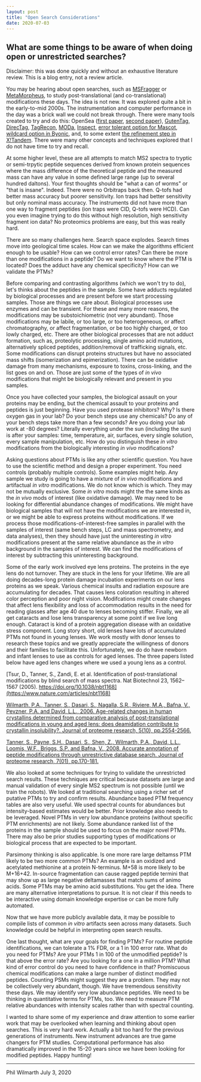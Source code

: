 ```yaml
---
layout: post
title: "Open Search Considerations"
date: 2020-07-03
---
```


## What are some things to be aware of when doing open or unrestricted searches?

Disclaimer: this was done quickly and without an exhaustive literature review. This is a blog entry, not a review article.

You may be hearing about open searches, such as [MSFragger](https://www.nature.com/articles/nmeth.4256) or [MetaMorpheus](https://pubs.acs.org/doi/abs/10.1021/acs.jproteome.7b00873), to study post-translational (and co-translational) modifications these days. The idea is not new. It was explored quite a bit in the early-to-mid 2000s. The instrumentation and computer performance in the day was a brick wall we could not break through. There were many tools created to try and do this: OpenSea ([first paper](https://pubs.acs.org/doi/abs/10.1021/pr049781j), [second paper](https://pubs.acs.org/doi/abs/10.1021/ac035258x)), [GutenTag](https://pubs.acs.org/doi/abs/10.1021/ac0347462), [DirecTag](https://pubs.acs.org/doi/abs/10.1021/pr800154p), [TagRecon](https://pubs.acs.org/doi/abs/10.1021/pr900850m), [MODa](https://www.mcponline.org/content/11/4/M111.010199.short), [Inspect](https://pubs.acs.org/doi/abs/10.1021/ac050102d), [error tolerant option for Mascot](https://onlinelibrary.wiley.com/doi/abs/10.1002/1615-9861(200210)2:10%3C1426::AID-PROT1426%3E3.0.CO;2-5), [wildcard option in Byonic](https://currentprotocols.onlinelibrary.wiley.com/doi/abs/10.1002/0471250953.bi1320s40), and, to some extent [the refinement step in X!Tandem](https://onlinelibrary.wiley.com/doi/abs/10.1002/rcm.1198). There were many other concepts and techniques explored that I do not have time to try and recall.

At some higher level, these are all attempts to match MS2 spectra to tryptic or semi-trpytic peptide sequences derived from known protein sequences where the mass difference of the theoretical peptide and the measured mass can have any value in some defined large range (up to several hundred daltons). Your first thoughts should be "what a can of worms" or "that is insane". Indeed. There were no Orbitraps back then. Q-tofs had better mass accuracy but poorer sensitivity. Ion traps had better sensitivity but only nominal mass accuracy. The instruments did not have more than one way to fragment peptides (ion traps were CID, Q-tofs were HCD). Can you even imagine trying to do this without high resolution, high sensitivity fragment ion data? No proteomics problems are easy, but this was really hard.

There are so many challenges here. Search space explodes. Search times move into geological time scales. How can we make the algorithms efficient enough to be usable? How can we control error rates? Can there be more than one modifications in a peptide? Do we want to know where the PTM is located? Does the adduct have any chemical specificity? How can we validate the PTMs?  

Before comparing and contrasting algorithms (which we won't try to do), let's thinks about the peptides in the sample. Some have adducts regulated by biological processes and are present before we start processing samples. Those are things we care about. Biological processes use enzymes and can be transient. For these and many more reasons, the modifications may be substoichiometric (not very abundant). Those modifications may be labile, or too large, or too heterogeneous, or affect chromatography, or affect fragmentation, or be too highly charged, or too lowly charged, etc. There are other biological processes that are not adduct formation, such as, proteolytic processing, single amino acid mutations, alternatively spliced peptides, addition/removal of trafficking signals, etc. Some modifications can disrupt proteins structures but have no associated mass shifts (isomerization and epimerization). There can be oxidative damage from many mechanisms, exposure to toxins, cross-linking, and the list goes on and on. Those are just some of the types of _in vivo_ modifications that might be biologically relevant and present in you samples.

Once you have collected your samples, the biological assault on your proteins may be ending, but the chemical assault to your proteins and peptides is just beginning. Have you used protease inhibitors? Why? Is there oxygen gas in your lab? Do your bench steps use any chemicals? Do any of your bench steps take more than a few seconds? Are you doing your lab work at -80 degrees? Literally everything under the sun (including the sun) is after your samples: time, temperature, air, surfaces, every single solution, every sample manipulation, etc. How do you distinguish these _in vitro_ modifications from the biologically interesting _in vivo_ modifications?

Asking questions about PTMs is like any other scientific question. You have to use the scientific method and design a proper experiment. You need controls (probably multiple controls). Some examples might help. Any sample we study is going to have a mixture of _in vivo_ modifications and artifactual _in vitro_ modifications. We do not know which is which. They may not be mutually exclusive. Some _in vitro_ mods might the the same kinds as the _in vivo_ mods of interest (like oxidative damage). We may need to be looking for differential abundance changes of modifications. We might have biological samples that will not have the modifications we are interested in, or we might be able to express proteins without modifications. If we process those modifications-of-interest-free samples in parallel with the samples of interest (same bench steps, LC and mass spectrometry, and data analyses), then they should have just the uninteresting _in vitro_ modifications present at the same relative abundance as the _in vitro_ background in the samples of interest. We can find the modifications of interest by subtracting this uninteresting background.

Some of the early work involved eye lens proteins. The proteins in the eye lens do not turnover. They are stuck in the lens for your lifetime. We are all doing decades-long protein damage incubation experiments on our lens proteins as we speak. Various chemical insults and radiation exposure are accumulating for decades. That causes lens coloration resulting in altered color perception and poor night vision. Modifcations might create changes that affect lens flexibility and loss of accommodation results in the need for reading glasses after age 40 due to lenses becoming stiffer. Finally, we all get cataracts and lose lens transparency at some point if we live long enough. Cataract is kind of a protein aggregation disease with an oxidative stress component. Long story short, old lenses have lots of accumulated PTMs not found in young lenses. We work mostly with donor lenses to research these topics and we greatly appreciate the willingness of donors and their families to facilitate this. Unfortunately, we do do have newborn and infant lenses to use as controls for aged lenses. The three papers listed below have aged lens changes where we used a young lens as a control.     

[Tsur, D., Tanner, S., Zandi, E. et al. Identification of post-translational modifications by blind search of mass spectra. Nat Biotechnol 23, 1562–1567 (2005). https://doi.org/10.1038/nbt1168](https://www.nature.com/articles/nbt1168)

[Wilmarth, P.A., Tanner, S., Dasari, S., Nagalla, S.R., Riviere, M.A., Bafna, V., Pevzner, P.A. and David, L.L., 2006. Age-related changes in human crystallins determined from comparative analysis of post-translational modifications in young and aged lens: does deamidation contribute to crystallin insolubility?. Journal of proteome research, 5(10), pp.2554-2566.](https://pubs.acs.org/doi/10.1021/pr050473a)[](https://pubs.acs.org/doi/10.1021/pr050473a)[](https://pubs.acs.org/doi/10.1021/pr050473a)

[Tanner, S., Payne, S.H., Dasari, S., Shen, Z., Wilmarth, P.A., David, L.L., Loomis, W.F., Briggs, S.P. and Bafna, V., 2008. Accurate annotation of peptide modifications through unrestrictive database search. Journal of proteome research, 7(01), pp.170-181.](https://pubs.acs.org/doi/10.1021/pr070444v)

We also looked at some techniques for trying to validate the unrestricted search results. These techniques are critical because datasets are large and manual validation of every single MS2 spectrum is not possible (until we train the robots). We looked at traditional searching using a richer set of putative PTMs to try and confirm results. Abundance based PTM frequency tables are also very useful. We used spectral counts for abundances but intensity-based estimates would be better. Prior knowledge also needs to be leveraged. Novel PTMs in very low abundance proteins (without specific PTM enrichments) are not likely. Some abundance ranked list of the proteins in the sample should be used to focus on the major novel PTMs. There may also be prior studies supporting types of modifications or biological process that are expected to be important.

Parsimony thinking is also applicable. Is one more rare large deltamss PTM likely to be two more common PTMs? An example is an oxidized and acetylated methionine at a protein N-terminus. M+58 is more likely to be M+16+42. In-source fragmentation can cause ragged peptide termini that may show up as large negative deltamasses that match sums of animo acids. Some PTMs may be amino acid substitutions. You get the idea. There are many alternative interpretations to pursue. It is not clear if this needs to be interactive using domain knowledge expertise or can be more fully automated.

Now that we have more publicly available data, it may be possible to compile lists of common _in vitro_ artifacts seen across many datasets. Such knowledge could be helpful in interpreting open search results.

One last thought, what are your goals for finding PTMs? For routine peptide identifications, we can tolerate a 1% FDR, or a 1 in 100 error rate. What do you need for PTMs? Are your PTMs 1 in 100 of the unmodified peptide? Is that above the error rate? Are you looking for a one in a million PTM? What kind of error control do you need to have confidence in that? Promiscuous chemical modifications can make a large number of distinct modified peptides. Counting PSMs might suggest they are a problem. They may not be collectively very abundant, though. We have tremendous sensitivity these days. We may identify very low abundance peptides. We need to be thinking in quantitative terms for PTMs, too. We need to measure PTM relative abundances with intensity scales rather than with spectral counting.

I wanted to share some of my experience and draw attention to some earlier work that may be overlooked when learning and thinking about open searches. This is very hard work. Actually a bit too hard for the previous generations of instruments. New instrument advances are true game changers for PTM studies. Computational performance has also dramatically improved in the 15-20 years since we have been looking for modified peptides. Happy hunting!

---

Phil Wilmarth
July 3, 2020
